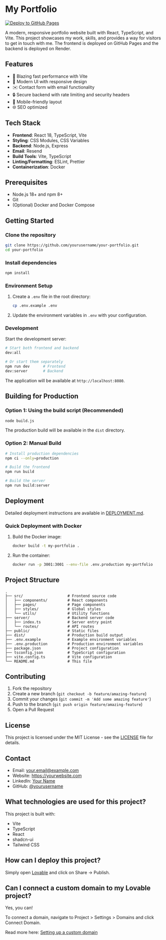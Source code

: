 # My Portfolio

[![Deploy to GitHub Pages](https://github.com/beastrog/myportfolio/actions/workflows/deploy.yml/badge.svg)](https://github.com/beastrog/myportfolio/actions/workflows/deploy.yml)

A modern, responsive portfolio website built with React, TypeScript, and Vite. This project showcases my work, skills, and provides a way for visitors to get in touch with me. The frontend is deployed on GitHub Pages and the backend is deployed on Render.

## Features

- 🚀 Blazing fast performance with Vite
- 🎨 Modern UI with responsive design
- ✉️ Contact form with email functionality
- 🔒 Secure backend with rate limiting and security headers
- 📱 Mobile-friendly layout
- 🌐 SEO optimized

## Tech Stack

- **Frontend**: React 18, TypeScript, Vite
- **Styling**: CSS Modules, CSS Variables
- **Backend**: Node.js, Express
- **Email**: Resend
- **Build Tools**: Vite, TypeScript
- **Linting/Formatting**: ESLint, Prettier
- **Containerization**: Docker

## Prerequisites

- Node.js 18+ and npm 8+
- Git
- (Optional) Docker and Docker Compose

## Getting Started

### Clone the repository

```bash
git clone https://github.com/yourusername/your-portfolio.git
cd your-portfolio
```

### Install dependencies

```bash
npm install
```

### Environment Setup

1. Create a `.env` file in the root directory:
   ```bash
   cp .env.example .env
   ```
2. Update the environment variables in `.env` with your configuration.

### Development

Start the development server:

```bash
# Start both frontend and backend
dev:all

# Or start them separately
npm run dev      # Frontend
dev:server       # Backend
```

The application will be available at `http://localhost:8080`.

## Building for Production

### Option 1: Using the build script (Recommended)

```bash
node build.js
```

The production build will be available in the `dist` directory.

### Option 2: Manual Build

```bash
# Install production dependencies
npm ci --only=production

# Build the frontend
npm run build

# Build the server
npm run build:server
```

## Deployment

Detailed deployment instructions are available in [DEPLOYMENT.md](DEPLOYMENT.md).

### Quick Deployment with Docker

1. Build the Docker image:
   ```bash
   docker build -t my-portfolio .
   ```

2. Run the container:
   ```bash
   docker run -p 3001:3001 --env-file .env.production my-portfolio
   ```

## Project Structure

```
.
├── src/                    # Frontend source code
│   ├── components/         # React components
│   ├── pages/              # Page components
│   ├── styles/             # Global styles
│   └── utils/              # Utility functions
├── server/                 # Backend server code
│   ├── index.ts            # Server entry point
│   └── routes/             # API routes
├── public/                 # Static files
├── dist/                   # Production build output
├── .env.example            # Example environment variables
├── .env.production         # Production environment variables
├── package.json            # Project configuration
├── tsconfig.json           # TypeScript configuration
├── vite.config.ts          # Vite configuration
└── README.md               # This file
```

## Contributing

1. Fork the repository
2. Create a new branch (`git checkout -b feature/amazing-feature`)
3. Commit your changes (`git commit -m 'Add some amazing feature'`)
4. Push to the branch (`git push origin feature/amazing-feature`)
5. Open a Pull Request

## License

This project is licensed under the MIT License - see the [LICENSE](LICENSE) file for details.

## Contact

- Email: your.email@example.com
- Website: https://yourwebsite.com
- LinkedIn: [Your Name](https://linkedin.com/in/yourprofile)
- GitHub: [@yourusername](https://github.com/yourusername)

## What technologies are used for this project?

This project is built with:

- Vite
- TypeScript
- React
- shadcn-ui
- Tailwind CSS

## How can I deploy this project?

Simply open [Lovable](https://lovable.dev/projects/951abbde-2b87-48bf-9272-3883aa0ed809) and click on Share -> Publish.

## Can I connect a custom domain to my Lovable project?

Yes, you can!

To connect a domain, navigate to Project > Settings > Domains and click Connect Domain.

Read more here: [Setting up a custom domain](https://docs.lovable.dev/tips-tricks/custom-domain#step-by-step-guide)
